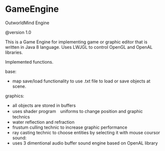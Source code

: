 # GameEngine
OutworldMind Engine

@version 1.0

This is a Game Engine for implementing game or graphic editor that is written in Java 8 language. 
Uses LWJGL to control OpenGL and OpenAL libraries. 

Implemented functions.

base:
- map save/load functionality to use .txt file to load or save objects at scene.

graphics:
- all objects are stored in buffers
- uses shader program　uniforms to change position and graphic technics
- water reflection and refraction
- frustum culling technic to increase graphic performance
- ray casting technic to choose entities by selecting it with mouse coursor
sound:
- uses 3 dimentional audio buffer sound engine based on OpenAL library

